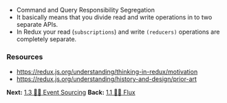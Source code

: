 - Command and Query Responsibility Segregation
- It basically means that you divide read and write operations in to two separate APIs. 
- In Redux your read (`subscriptions`) and write `(reducers)` operations are completely separate. 

### Resources
- https://redux.js.org/understanding/thinking-in-redux/motivation
- https://redux.js.org/understanding/history-and-design/prior-art

**Next:** [1.3 👩‍🎤 Event Sourcing](1.3%20👩‍🎤%20Event%20Sourcing.md)
**Back:** [1.1 👩‍🎤 Flux](1.1%20👩‍🎤%20Flux.md)